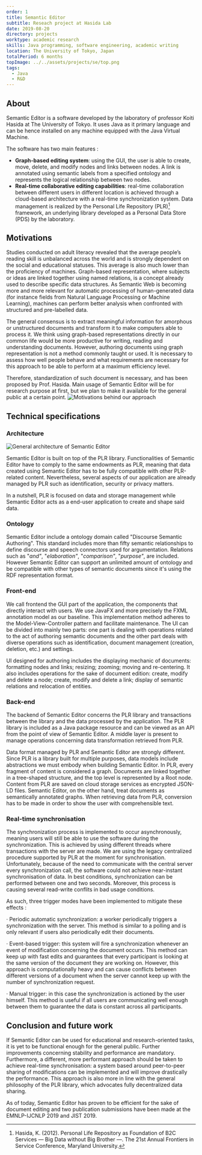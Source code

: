 ```yaml
---
order: 1
title: Semantic Editor
subtitle: Reseach project at Hasida Lab
date: 2019-08-20
directory: projects
worktype: academic research
skills: Java programming, software engineering, academic writing
location: The University of Tokyo, Japan
totalPeriod: 6 months
topImage: ../../assets/projects/se/top.png
tags:
  - Java
  - R&D
---
```

## About
Semantic Editor is a software developed by the laboratory of professor Koiti Hasida at The University of Tokyo. It uses Java as it primary language and can be hence installed on any machine equipped with the Java Virtual Machine.

The software has two main features :
- **Graph-based editing system**: using the GUI, the user is able to create, move, delete, and modify nodes and links between nodes. A link is annotated using semantic labels from a specified ontology and represents the logical relationship between two nodes.
- **Real-time collaborative editing capabilities**: real-time collaboration between different users in different location is achieved through a cloud-based architecture with a real-time synchronization system. Data management is realized by the Personal Life Repository (PLR)[^1] framework, an underlying library developed as a Personal Data Store (PDS) by the laboratory.

## Motivations
Studies conducted on adult literacy revealed that the average people’s reading skill is unbalanced across the world and is strongly dependent on the social and educational statuses. This average is also much lower than the proficiency of machines. Graph-based representation, where subjects or ideas are linked together using named relations, is a concept already used to describe specific data structures. As Semantic Web is becoming more and more relevant for automatic processing of human-generated data (for instance fields from Natural Language Processing or Machine Learning), machines can perform better analysis when confronted with structured and pre-labelled data. 

The general consensus is to extract meaningful information for amorphous or unstructured documents and transform it to make computers able to process it. We think using graph-based representations directly in our common life would be more productive for writing, reading and understanding documents. However, authoring documents using graph representation is not a method commonly taught or used. It is necessary to assess how well people behave and what requirements are necessary for this approach to be able to perform at a maximum efficiency level.

Therefore, standardization of such document is necessary, and has been proposed by Prof. Hasida. Main usage of Semantic Editor will be for research purpose at first, but we plan to make it available for the general public at a certain point.
![Motivations behind our approach](../../assets/projects/se/motivation.png)

## Technical specifications
### Architecture
![General architecture of Semantic Editor](../../assets/projects/se/archi.png)

Semantic Editor is built on top of the PLR library. Functionalities of Semantic Editor have to comply to the same endowments as PLR, meaning that data created using Semantic Editor has to be fully compatible with other PLR-related content. Nevertheless, several aspects of our application are already managed by PLR such as identification, security or privacy matters. 

In a nutshell, PLR is focused on data and storage management while Semantic Editor acts as a end-user application to create and shape said data.

### Ontology
Semantic Editor include a ontology domain called "Discourse Semantic Authoring". This standard includes more than fifty semantic relationships to define discourse and speech connectors used for argumentation. Relations such as "*and"*, "*elaboration"*, "*comparison"*, "*purpose"*, are included. However Semantic Editor can support an unlimited amount of ontology and be compatible with other types of semantic documents since it's using the RDF representation format.

### Front-end
We call frontend the GUI part of the application, the components that directly interact with users. We use JavaFX and more precisely the FXML annotation model as our baseline. This implementation method adheres to the Model-View-Controller pattern and facilitate maintenance. The UI can be divided into mainly two parts: one part is dealing with operations related to the act of authoring semantic documents and the other part deals with diverse operations such as identification, document management (creation, deletion, etc.) and settings.

UI designed for authoring includes the displaying mechanic of documents: formatting nodes and links; resizing; zooming; moving and re-centering. It also includes operations for the sake of document edition: create, modify and delete a node; create, modify and delete a link; display of semantic relations and relocation of entities.

### Back-end
The backend of Semantic Editor concerns the PLR library and transactions between the library and the data processed by the application. The PLR library is included as a Java package resource and can be viewed as an API from the point of view of Semantic Editor. A middle layer is present to manage operations concerning data transformation retrieved from PLR.

Data format managed by PLR and Semantic Editor are strongly different. Since PLR is a library built for multiple purposes, data models include abstractions we must embody when building Semantic Editor. In PLR, every fragment of content is considered a graph. Documents are linked together in a tree-shaped structure, and the top level is represented by a Root node. Content from PLR are saved on cloud storage services as encrypted JSON-LD files. Semantic Editor, on the other hand, treat documents as semantically annotated graphs. When retrieving data from PLR, conversion has to be made in order to show the user with comprehensible text.

### Real-time synchronisation
The synchronization process is implemented to occur asynchronously, meaning users will still be able to use the software during the synchronization. This is achieved by using different threads where transactions with the server are made. We are using the legacy centralized procedure supported by PLR at the moment for synchronisation. Unfortunately, because of the need to communicate with the central server every synchronization call, the software could not achieve near-instant synchronisation of data. In best conditions, synchronization can be performed between one and two seconds. Moreover, this process is causing several read-write conflits in bad usage conditions. 

As such, three trigger modes have been implemented to mitigate these effects :

· Periodic automatic synchronization: a worker periodically triggers a synchronization with the server. This method is similar to a polling and is only relevant if users also periodically edit their documents.

· Event-based trigger: this system will fire a synchronization whenever an event of modification concerning the document occurs. This method can keep up with fast edits and guarantees that every participant is looking at the same version of the document they are working on. However, this approach is computationally heavy and can cause conflicts between different versions of a document when the server cannot keep up with the number of synchronization request.

· Manual trigger: in this case the synchronization is actioned by the user himself. This method is useful if all users are communicating well enough between them to guarantee the data is constant across all participants.

## Conclusion and future work
If Semantic Editor can be used for educational and research-oriented tasks, it is yet to be functional enough for the general public. Further improvements concerning stability and performance are mandatory. Furthermore, a different, more performant approach should be taken to achieve real-time synchronisation: a system based around peer-to-peer sharing of modifications can be implemented and will improve drastically the performance. This approach is also more in line with the general philosophy of the PLR library, which advocates fully decentralized data sharing.

As of today, Semantic Editor has proven to be efficient for the sake of document editing and two publication submissions have been made at the EMNLP-IJCNLP 2019 and JIST 2019.


[^1]: Hasida, K. (2012). Personal Life Repository as Foundation of B2C Services ― Big Data without Big Brother ―. The 21st Annual Frontiers in Service Conference, Maryland University.
